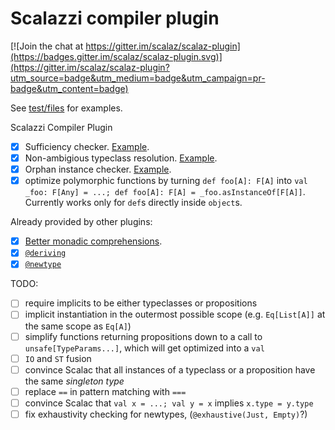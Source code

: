 # Scalazzi compiler plugin

[![Join the chat at https://gitter.im/scalaz/scalaz-plugin](https://badges.gitter.im/scalaz/scalaz-plugin.svg)](https://gitter.im/scalaz/scalaz-plugin?utm_source=badge&utm_medium=badge&utm_campaign=pr-badge&utm_content=badge)

See [test/files](plugin/src/test/files) for examples.

Scalazzi Compiler Plugin
 * [x] Sufficiency checker. [Example](plugin/src/test/files/neg/test_bifunctor.scala).
 * [x] Non-ambigious typeclass resolution. [Example](plugin/src/test/files/pos/ambigious_typeclass_parameters.scala).
 * [x] Orphan instance checker. [Example](plugin/src/test/files/neg/orphan_definitions.scala).
 * [x] optimize polymorphic functions by turning `def foo[A]: F[A]` into `val _foo: F[Any] = ...; def foo[A]: F[A] = _foo.asInstanceOf[F[A]]`. Currently works only for `def`s directly inside `object`s.

Already provided by other plugins:
 * [x] [Better monadic comprehensions](https://github.com/oleg-py/better-monadic-for).
 * [x] [`@deriving`](https://gitlab.com/fommil/scalaz-deriving/)
 * [x] [`@newtype`](https://github.com/estatico/scala-newtype)

TODO:
 * [ ] require implicits to be either typeclasses or propositions
 * [ ] implicit instantiation in the outermost possible scope (e.g. `Eq[List[A]]` at the same scope as `Eq[A]`)
 * [ ] simplify functions returning propositions down to a call to `unsafe[TypeParams...]`, which will get optimized into a `val`
 * [ ] `IO` and `ST` fusion
 * [ ] convince Scalac that all instances of a typeclass or a proposition have the same *singleton type*
 * [ ] replace `==` in pattern matching with `===`
 * [ ] convince Scalac that `val x = ...; val y = x` implies `x.type = y.type`
 * [ ] fix exhaustivity checking for newtypes, (`@exhaustive(Just, Empty)`?)
